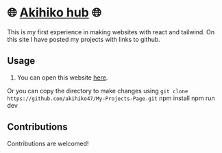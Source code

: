 # 🌐 [Akihiko hub](https://akihiko-hub.com) 🌐
This is my first experience in making websites with react and tailwind. On this site I have posted my projects with links to github.

## Usage
1. You can open this website [here](https://akihiko47.github.io/Akihiko-hub/).
   
  Or you can copy the directory to make changes using ```git clone https://github.com/akihiko47/My-Projects-Page.git```
  npm install
  npm run dev


## Contributions
Contributions are welcomed!

